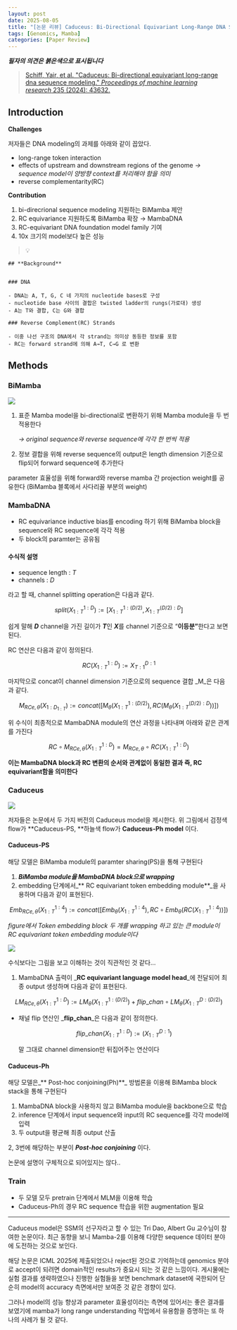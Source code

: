 ```yaml
---
layout: post
date: 2025-08-05
title: "[논문 리뷰] Caduceus: Bi-Directional Equivariant Long-Range DNA Sequence Modeling"
tags: [Genomics, Mamba]
categories: [Paper Review]
---
```


<span class="notion-red">_**필자의 의견은 붉은색으로 표시됩니다**_</span>


> [Schiff, Yair, et al. "Caduceus: Bi-directional equivariant long-range dna sequence modeling." ](https://pmc.ncbi.nlm.nih.gov/articles/PMC12189541/)[_Proceedings of machine learning research_](https://pmc.ncbi.nlm.nih.gov/articles/PMC12189541/)[ 235 (2024): 43632.](https://pmc.ncbi.nlm.nih.gov/articles/PMC12189541/)



## Introduction


**Challenges**


저자들은 DNA modeling의 과제를 아래와 같이 꼽았다.

- long-range token interaction
- effects of upstream and downstream regions of the genome 
_→ sequence model이 양방향 context를 처리해야 함을 의미_
- reverse complementarity(RC)

**Contribution**

1. bi-direcrional sequence modeling 지원하는 BiMamba 제안
1. RC equivariance 지원하도록 BiMamba 확장 → MambaDNA
1. RC-equivariant DNA foundation model family 기여
1. 10x 크기의 model보다 높은 성능

> 💡 


	## **Background**


	### DNA

	- DNA는 A, T, G, C 네 가지의 nucleotide bases로 구성
	- nucleotide base 사이의 결합은 twisted ladder의 rungs(가로대) 생성
	- A는 T와 결합, C는 G와 결합

	### Reverse Complement(RC) Strands

	- 이중 나선 구조의 DNA에서 각 strand는 의미상 동등한 정보를 포함
	- RC는 forward strand에 의해 A→T, C→G 로 변환


## Methods



### BiMamba


![](https://prod-files-secure.s3.us-west-2.amazonaws.com/542b861c-36a8-4051-84e5-8804b6728dba/2c247d59-7815-4980-99f0-8f0d21f445a7/image.png?X-Amz-Algorithm=AWS4-HMAC-SHA256&X-Amz-Content-Sha256=UNSIGNED-PAYLOAD&X-Amz-Credential=ASIAZI2LB4665YAHQ3HR%2F20250827%2Fus-west-2%2Fs3%2Faws4_request&X-Amz-Date=20250827T080106Z&X-Amz-Expires=3600&X-Amz-Security-Token=IQoJb3JpZ2luX2VjEC8aCXVzLXdlc3QtMiJHMEUCIAGwyMNU1OHEy15AmVSKTOvw34OK2DHCtHXJ%2BJBDaQgvAiEAzdeF82T4lR5jLJHSnzNjGIbGYEU9%2BQLa%2FnME%2FRTS1PEqiAQIiP%2F%2F%2F%2F%2F%2F%2F%2F%2F%2FARAAGgw2Mzc0MjMxODM4MDUiDBzgtqrzexJQ51STmSrcA1mHVMedFAgzeY4fhYMS5FRtWmTSVdk747pVxVsH9Kc5tvl%2Fl%2BwI5sJrN%2FKitEj8GPahMQfXdiw%2FLyybvYRvLNj%2BhFAm0GEU%2BRj1a8sNE8x11mqAtYOdiBRLinBO2p3fveLzeNEo6sXAwMVKeu4jEXDDT5G5Ady1vDcW6fjUCVIT81CiYjGJUjFUstEdCt5DhkffuQjPKPs6Mdr2NsjJinxaz%2Bs0IVo3G47lG9PucDQSuQDv6OwLh7Gp4tPYgeGvb4zxAP%2BN4odCj8%2Bsfxhxc2cfSBX0e76S3Wd3ucrzvZBAJ2uFxdacgBjpUFwCPQjh3p8U3CMgwrk2yTU5gjCvlnmP73uHxdJvV1ebLIsT%2F0dUrnYMfkOVRPSzAm8DpmkDz%2BBH3vCuJv%2F1AItwnpz4B38ksqI%2FxhovAnftz91M94GApjpOulYNMgwxHK%2B0tWfiYjUxsudEF9Jg8c43oDt7%2F%2FAMSAWgrKm%2BwdkHCzhudyWD6K5Z4ULpkY7oI4Rc7AVIwIHHeKFdmBJJNl8ocGc96Ryn1%2B78lgv3ukY0dpUK3VVHBq6WtE5BXnRMv8lg9XdfJJsY3G596dDGUU26aDExdvG3GqtxwRsCS61WsSfxy3vTGPJzC88Bw9I1IRFYMI3eusUGOqUBM9Y7Z2gASUQMi3m3KfV6pzJQNSDOxhFBAXL3ZyoiDS9jH%2BfhfpoMd5XkA7WpuCiprsIOQtnXfBw6DYpVeB%2FstCeCANO0iKLQ1NhuuAR5TVJqxARyi%2F34OTFfvG2gK7SYEqxrSQgwOSKxjDwBYcNOhxuvMM3dQBnmvHybJEKTB%2F19Bvg3%2BvBDUn8n7CCXL9sSGiWXwSzuVzYxDEbWGhN1Msv3dzIQ&X-Amz-Signature=e99511965dcee58de24f261f0eae323efd1e24d80657c7805ce6f525b19deebf&X-Amz-SignedHeaders=host&x-amz-checksum-mode=ENABLED&x-id=GetObject)

1. 표준 Mamba model을 bi-directional로 변환하기 위해 Mamba module을 두 번 적용한다

	_→ original sequence와 reverse sequence에 각각 한 번씩 적용_

1. 정보 결합을 위해 reverse sequence의 output은 length dimension 기준으로 flip되어 forward sequence에 추가한다

parameter 효율성을 위해 forward와 reverse mamba 간 projection weight를 공유한다 (BiMamba 블록에서 사다리꼴 부분의 weight)



### MambaDNA

- RC equivariance inductive bias를 encoding 하기 위해 BiMamba block을 sequence와 RC sequence에 각각 적용
- 두 block의 paramter는 공유됨


#### 수식적 설명

- sequence length : _T_
- channels : _D_

라고 할 때,  channel splitting operation은 다음과 같다.


$$
split(X^{1:D}_{1:T}):=[X^{1:(D/2)}_{1:T},X^{(D/2):D}_{1:T}]
$$


<span class="notion-red">쉽게 말해 </span><span class="notion-red">_**D**_</span><span class="notion-red"> channel을 가진 길이가 </span><span class="notion-red">_**T**_</span><span class="notion-red">인 </span><span class="notion-red">_**X**_</span><span class="notion-red">를 channel 기준으로 “</span><span class="notion-red">**이등분”**</span><span class="notion-red">한다고 보면 된다.</span>


RC 연산은 다음과 같이 정의된다.


$$
RC(X^{1:D}_{1:T}):=X^{D:1}_{T:1}
$$


마지막으로 concat이 channel dimension 기준으로의 sequence 결합 _M_은 다음과 같다.


$$
M_{RCe,\theta}(X_{1:D_{1:T}}):=concat([M_{\theta}(X^{1:(D/2)}_{1:T}),RC(M_{\theta}(X^{(D/2):D}_{1:T}))])
$$


위 수식이 최종적으로 MambaDNA module의 연산 과정을 나타내며 아래와 같은 관계를 가진다


$$
RC\circ M_{RCe,\theta}(X^{1:D}_{1:T}) = M_{RCe,\theta} \circ RC(X^{1:D}_{1:T})
$$


**이는 MambaDNA block과 RC 변환의 순서와 관계없이 동일한 결과 즉, RC equivariant함을 의미한다**



### Caduceus


![](https://prod-files-secure.s3.us-west-2.amazonaws.com/542b861c-36a8-4051-84e5-8804b6728dba/f94a60d7-8145-473b-aef9-7c68d3ec604a/image.png?X-Amz-Algorithm=AWS4-HMAC-SHA256&X-Amz-Content-Sha256=UNSIGNED-PAYLOAD&X-Amz-Credential=ASIAZI2LB4665YAHQ3HR%2F20250827%2Fus-west-2%2Fs3%2Faws4_request&X-Amz-Date=20250827T080106Z&X-Amz-Expires=3600&X-Amz-Security-Token=IQoJb3JpZ2luX2VjEC8aCXVzLXdlc3QtMiJHMEUCIAGwyMNU1OHEy15AmVSKTOvw34OK2DHCtHXJ%2BJBDaQgvAiEAzdeF82T4lR5jLJHSnzNjGIbGYEU9%2BQLa%2FnME%2FRTS1PEqiAQIiP%2F%2F%2F%2F%2F%2F%2F%2F%2F%2FARAAGgw2Mzc0MjMxODM4MDUiDBzgtqrzexJQ51STmSrcA1mHVMedFAgzeY4fhYMS5FRtWmTSVdk747pVxVsH9Kc5tvl%2Fl%2BwI5sJrN%2FKitEj8GPahMQfXdiw%2FLyybvYRvLNj%2BhFAm0GEU%2BRj1a8sNE8x11mqAtYOdiBRLinBO2p3fveLzeNEo6sXAwMVKeu4jEXDDT5G5Ady1vDcW6fjUCVIT81CiYjGJUjFUstEdCt5DhkffuQjPKPs6Mdr2NsjJinxaz%2Bs0IVo3G47lG9PucDQSuQDv6OwLh7Gp4tPYgeGvb4zxAP%2BN4odCj8%2Bsfxhxc2cfSBX0e76S3Wd3ucrzvZBAJ2uFxdacgBjpUFwCPQjh3p8U3CMgwrk2yTU5gjCvlnmP73uHxdJvV1ebLIsT%2F0dUrnYMfkOVRPSzAm8DpmkDz%2BBH3vCuJv%2F1AItwnpz4B38ksqI%2FxhovAnftz91M94GApjpOulYNMgwxHK%2B0tWfiYjUxsudEF9Jg8c43oDt7%2F%2FAMSAWgrKm%2BwdkHCzhudyWD6K5Z4ULpkY7oI4Rc7AVIwIHHeKFdmBJJNl8ocGc96Ryn1%2B78lgv3ukY0dpUK3VVHBq6WtE5BXnRMv8lg9XdfJJsY3G596dDGUU26aDExdvG3GqtxwRsCS61WsSfxy3vTGPJzC88Bw9I1IRFYMI3eusUGOqUBM9Y7Z2gASUQMi3m3KfV6pzJQNSDOxhFBAXL3ZyoiDS9jH%2BfhfpoMd5XkA7WpuCiprsIOQtnXfBw6DYpVeB%2FstCeCANO0iKLQ1NhuuAR5TVJqxARyi%2F34OTFfvG2gK7SYEqxrSQgwOSKxjDwBYcNOhxuvMM3dQBnmvHybJEKTB%2F19Bvg3%2BvBDUn8n7CCXL9sSGiWXwSzuVzYxDEbWGhN1Msv3dzIQ&X-Amz-Signature=3b36443830a130277938f47bd4f5e9b32131f5f71d32f05be77033d37b487ed9&X-Amz-SignedHeaders=host&x-amz-checksum-mode=ENABLED&x-id=GetObject)


저자들은 논문에서 두 가지 버전의 Caduceus model을 제시한다. 위 그림에서 검정색 flow가 **Caduceus-PS, **하늘색 flow가 **Caduceus-Ph model** 이다.



#### Caduceus-PS


해당 모델은 BiMamba module의 paramter sharing(PS)을 통해 구현된다

1. _**BiMamba module을 MambaDNA block으로 wrapping**_
1. embedding 단계에서_** RC equivariant token embedding module**_을 사용하며 다음과 같이 표현된다.

$$
Emb_{RCe,\theta}(X^{1:4}_{1:T}):=concat([Emb_{\theta}(X^{1:4}_{1:T}),RC \circ Emb_{\theta}(RC(X^{1:4}_{1:T}))])
$$


_figure에서 Token embedding block 두 개를 wrapping 하고 있는 큰 module이 RC equivariant token embedding module이다_


![](https://prod-files-secure.s3.us-west-2.amazonaws.com/542b861c-36a8-4051-84e5-8804b6728dba/b175e4da-71eb-4e91-8c23-a06dabe673c9/image.png?X-Amz-Algorithm=AWS4-HMAC-SHA256&X-Amz-Content-Sha256=UNSIGNED-PAYLOAD&X-Amz-Credential=ASIAZI2LB4665YAHQ3HR%2F20250827%2Fus-west-2%2Fs3%2Faws4_request&X-Amz-Date=20250827T080106Z&X-Amz-Expires=3600&X-Amz-Security-Token=IQoJb3JpZ2luX2VjEC8aCXVzLXdlc3QtMiJHMEUCIAGwyMNU1OHEy15AmVSKTOvw34OK2DHCtHXJ%2BJBDaQgvAiEAzdeF82T4lR5jLJHSnzNjGIbGYEU9%2BQLa%2FnME%2FRTS1PEqiAQIiP%2F%2F%2F%2F%2F%2F%2F%2F%2F%2FARAAGgw2Mzc0MjMxODM4MDUiDBzgtqrzexJQ51STmSrcA1mHVMedFAgzeY4fhYMS5FRtWmTSVdk747pVxVsH9Kc5tvl%2Fl%2BwI5sJrN%2FKitEj8GPahMQfXdiw%2FLyybvYRvLNj%2BhFAm0GEU%2BRj1a8sNE8x11mqAtYOdiBRLinBO2p3fveLzeNEo6sXAwMVKeu4jEXDDT5G5Ady1vDcW6fjUCVIT81CiYjGJUjFUstEdCt5DhkffuQjPKPs6Mdr2NsjJinxaz%2Bs0IVo3G47lG9PucDQSuQDv6OwLh7Gp4tPYgeGvb4zxAP%2BN4odCj8%2Bsfxhxc2cfSBX0e76S3Wd3ucrzvZBAJ2uFxdacgBjpUFwCPQjh3p8U3CMgwrk2yTU5gjCvlnmP73uHxdJvV1ebLIsT%2F0dUrnYMfkOVRPSzAm8DpmkDz%2BBH3vCuJv%2F1AItwnpz4B38ksqI%2FxhovAnftz91M94GApjpOulYNMgwxHK%2B0tWfiYjUxsudEF9Jg8c43oDt7%2F%2FAMSAWgrKm%2BwdkHCzhudyWD6K5Z4ULpkY7oI4Rc7AVIwIHHeKFdmBJJNl8ocGc96Ryn1%2B78lgv3ukY0dpUK3VVHBq6WtE5BXnRMv8lg9XdfJJsY3G596dDGUU26aDExdvG3GqtxwRsCS61WsSfxy3vTGPJzC88Bw9I1IRFYMI3eusUGOqUBM9Y7Z2gASUQMi3m3KfV6pzJQNSDOxhFBAXL3ZyoiDS9jH%2BfhfpoMd5XkA7WpuCiprsIOQtnXfBw6DYpVeB%2FstCeCANO0iKLQ1NhuuAR5TVJqxARyi%2F34OTFfvG2gK7SYEqxrSQgwOSKxjDwBYcNOhxuvMM3dQBnmvHybJEKTB%2F19Bvg3%2BvBDUn8n7CCXL9sSGiWXwSzuVzYxDEbWGhN1Msv3dzIQ&X-Amz-Signature=45685151638bb19fdbf5c968dbbebdfd48e3b4ad0b3e144f7a2c9f6b8ce22992&X-Amz-SignedHeaders=host&x-amz-checksum-mode=ENABLED&x-id=GetObject)


<span class="notion-red">수식보다는 그림을 보고 이해하는 것이 직관적인 것 같다…</span>

1. MambaDNA 출력이 _**RC equivariant language model head**_에 전달되어 최종 output 생성하며 다음과 같이 표현된다.

$$
LM_{RCe,\theta}(X^{1:D}_{1:T}):= LM_{\theta}(X^{1:(D/2)}_{1:T})+flip\_chan\circ LM_{\theta}(X^{D:(D/2)}_{1:T})
$$

- 채널 flip 연산인 _**flip\_chan**_은 다음과 같이 정의한다.

	$$
	flip\_chan(X^{1:D}_{1:T}):=(X^{D:1}_{1:T})
	$$


	말 그대로 channel dimension만 뒤집어주는 연산이다



#### Caduceus-Ph


해당 모델은_** Post-hoc conjoining(Ph)**_ 방법론을 이용해 BiMamba block stack을 통해 구현된다

1. MambaDNA block을 사용하지 않고 BiMamba module을 backbone으로 학습
1. inference 단계에서 input sequence와 input의 RC sequence를 각각 model에 입력
1. 두 output을 평균해 최종 output 산출

2, 3번에 해당하는 부분이 _**Post-hoc conjoining**_ 이다.


<span class="notion-red">논문에 설명이 구체적으로 되어있지는 않다..</span>



### Train

- 두 모델 모두 pretrain 단계에서 MLM을 이용해 학습
- Caduceus-Ph의 경우 RC sequence 학습을 위한 augmentation 필요

---


<span class="notion-red">Caduceus model은 SSM의 선구자라고 할 수 있는 Tri Dao, Albert Gu 교수님이 참여한 논문이다. 최근 동향을 보니 Mamba-2를 이용해 다양한 sequence 데이터 분야에 도전하는 것으로 보인다.</span>


<span class="notion-red">해당 논문은 ICML 2025에 제출되었으나 reject된 것으로 기억하는데 genomics 분야로 accept이 되려면 domain적인 results가 중요시 되는 것 같은 느낌이다. 게시물에는 실험 결과를 생략하였으나 진행한 실험들을 보면 benchmark dataset에 국한되어 단순히 model의 accuracy 측면에서만 보여준 것 같은 경향이 있다.</span>


<span class="notion-red">그러나 model의 성능 향상과 parameter 효율성이라는 측면에 있어서는 좋은 결과를 보였기에 mamba가 long range understanding 작업에서 유용함을 증명하는 또 하나의 사례가 될 것 같다.</span>

